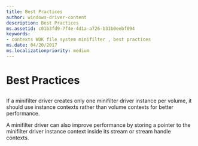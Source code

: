 ```yaml
---
title: Best Practices
author: windows-driver-content
description: Best Practices
ms.assetid: c01b3fd9-7f4e-4d1a-a726-b31b0eebf094
keywords:
- contexts WDK file system minifilter , best practices
ms.date: 04/20/2017
ms.localizationpriority: medium
---
```


# Best Practices


## <span id="ddk_registering_the_minifilter_if"></span><span id="DDK_REGISTERING_THE_MINIFILTER_IF"></span>


If a minifilter driver creates only one minifilter driver instance per volume, it should use instance contexts rather than volume contexts for better performance.

A minifilter driver can also improve performance by storing a pointer to the minifilter driver instance context inside its stream or stream handle contexts.

 

 




